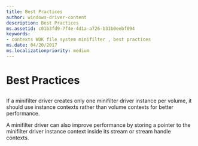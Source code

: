 ```yaml
---
title: Best Practices
author: windows-driver-content
description: Best Practices
ms.assetid: c01b3fd9-7f4e-4d1a-a726-b31b0eebf094
keywords:
- contexts WDK file system minifilter , best practices
ms.date: 04/20/2017
ms.localizationpriority: medium
---
```


# Best Practices


## <span id="ddk_registering_the_minifilter_if"></span><span id="DDK_REGISTERING_THE_MINIFILTER_IF"></span>


If a minifilter driver creates only one minifilter driver instance per volume, it should use instance contexts rather than volume contexts for better performance.

A minifilter driver can also improve performance by storing a pointer to the minifilter driver instance context inside its stream or stream handle contexts.

 

 




